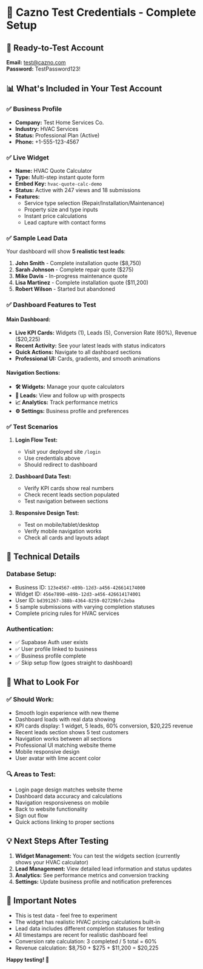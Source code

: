 # 🔐 Cazno Test Credentials - Complete Setup

## 🚀 **Ready-to-Test Account**

**Email:** test@cazno.com  
**Password:** TestPassword123!

## 📊 **What's Included in Your Test Account**

### **✅ Business Profile**
- **Company:** Test Home Services Co.
- **Industry:** HVAC Services
- **Status:** Professional Plan (Active)
- **Phone:** +1-555-123-4567

### **✅ Live Widget**
- **Name:** HVAC Quote Calculator
- **Type:** Multi-step instant quote form
- **Embed Key:** `hvac-quote-calc-demo`
- **Status:** Active with 247 views and 18 submissions
- **Features:**
  - Service type selection (Repair/Installation/Maintenance)
  - Property size and type inputs
  - Instant price calculations
  - Lead capture with contact forms

### **✅ Sample Lead Data**
Your dashboard will show **5 realistic test leads**:

1. **John Smith** - Complete installation quote ($8,750)
2. **Sarah Johnson** - Complete repair quote ($275) 
3. **Mike Davis** - In-progress maintenance quote
4. **Lisa Martinez** - Complete installation quote ($11,200)
5. **Robert Wilson** - Started but abandoned

### **✅ Dashboard Features to Test**

#### **Main Dashboard:**
- **Live KPI Cards:** Widgets (1), Leads (5), Conversion Rate (60%), Revenue ($20,225)
- **Recent Activity:** See your latest leads with status indicators
- **Quick Actions:** Navigate to all dashboard sections
- **Professional UI:** Cards, gradients, and smooth animations

#### **Navigation Sections:**
- **🛠️ Widgets:** Manage your quote calculators
- **👥 Leads:** View and follow up with prospects  
- **📈 Analytics:** Track performance metrics
- **⚙️ Settings:** Business profile and preferences

### **✅ Test Scenarios**

1. **Login Flow Test:**
   - Visit your deployed site `/login`
   - Use credentials above
   - Should redirect to dashboard

2. **Dashboard Data Test:**
   - Verify KPI cards show real numbers
   - Check recent leads section populated
   - Test navigation between sections

3. **Responsive Design Test:**
   - Test on mobile/tablet/desktop
   - Verify mobile navigation works
   - Check all cards and layouts adapt

## 🔧 **Technical Details**

### **Database Setup:**
- Business ID: `123e4567-e89b-12d3-a456-426614174000`
- Widget ID: `456e7890-e89b-12d3-a456-426614174001` 
- User ID: `bd391267-388b-4364-8259-02729bfc2eba`
- 5 sample submissions with varying completion statuses
- Complete pricing rules for HVAC services

### **Authentication:**
- ✅ Supabase Auth user exists
- ✅ User profile linked to business
- ✅ Business profile complete
- ✅ Skip setup flow (goes straight to dashboard)

## 🎯 **What to Look For**

### **✅ Should Work:**
- Smooth login experience with new theme
- Dashboard loads with real data showing
- KPI cards display: 1 widget, 5 leads, 60% conversion, $20,225 revenue
- Recent leads section shows 5 test customers
- Navigation works between all sections
- Professional UI matching website theme
- Mobile responsive design
- User avatar with lime accent color

### **🔍 Areas to Test:**
- Login page design matches website theme
- Dashboard data accuracy and calculations
- Navigation responsiveness on mobile
- Back to website functionality
- Sign out flow
- Quick actions linking to proper sections

## 💡 **Next Steps After Testing**

1. **Widget Management:** You can test the widgets section (currently shows your HVAC calculator)
2. **Lead Management:** View detailed lead information and status updates
3. **Analytics:** See performance metrics and conversion tracking
4. **Settings:** Update business profile and notification preferences

## 🚨 **Important Notes**

- This is test data - feel free to experiment
- The widget has realistic HVAC pricing calculations built-in
- Lead data includes different completion statuses for testing
- All timestamps are recent for realistic dashboard feel
- Conversion rate calculation: 3 completed / 5 total = 60%
- Revenue calculation: $8,750 + $275 + $11,200 = $20,225

**Happy testing! 🎉**